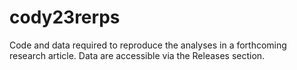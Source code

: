 # cody23rerps
Code and data required to reproduce the analyses in a forthcoming research article.
Data are accessible via the Releases section.
